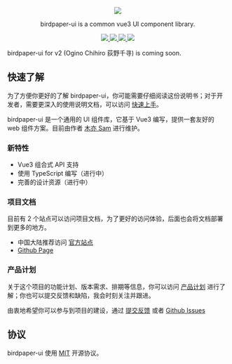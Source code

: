 <p align="center">
  <a href="https://v2.birdpaper.design">
    <img class="logo" src="https://birdpaper-1251999712.file.myqcloud.com/design/assets/birdpaperui%2Bvue3-min.png"/>
  </a>
</p>

<p align="center">birdpaper-ui is a common vue3 UI component library.</p>

<p align="center">
  <a href="https://www.npmjs.com/package/birdpaper-ui" target="_blank">
     <img class="tag" src="https://img.shields.io/npm/v/birdpaper-ui.svg?style=badge"/>
  </a>
  <a href="https://npmcharts.com/compare/birdpaper-ui?minimal=true">
    <img class="tag" src="http://img.shields.io/npm/dm/birdpaper-ui.svg"/>
  </a>
   <a href="https://v2.birdpaper.design">
    <img class="tag" src="https://img.shields.io/badge/platform-Vue3-059669.svg"/>
  </a>
   <a href="https://v2.birdpaper.design">
    <img class="tag" src="https://img.shields.io/badge/license-MIT-red.svg"/>
  </a>
</p>

birdpaper-ui for v2 (Ogino Chihiro 荻野千寻) is coming soon.

## 快速了解

为了方便你更好的了解 birdpaper-ui，你可能需要仔细阅读这份说明书；对于开发者，需要更深入的使用说明文档，可以访问 [快速上手](https://v2.birdpaper.design)。

birdpaper-ui 是一个通用的 UI 组件库，它基于 Vue3 编写，提供一套友好的 web 组件方案。目前由作者 [木亦 Sam](https://github.com/liluanhui) 进行维护。

### 新特性

- Vue3 组合式 API 支持
- 使用 TypeScript 编写（进行中）
- 完善的设计资源（进行中）

### 项目文档

目前有 2 个站点可以访问项目文档，为了更好的访问体验，后面也会将文档部署到更多的地方。

- 中国大陆推荐访问 [官方站点](https://v2.birdpaper.design)
- [Github Page](https://birdpaper-team.github.io/birdpaper-ui/)

### 产品计划

关于这个项目的功能计划、版本需求、排期等信息，你可以访问 [产品计划](https://birdpaper.feishu.cn/base/XuwfbzYJZaXsQ4shv6rcl1J4nNb) 进行了解；你也可以提交反馈和缺陷，我会时刻关注并跟进。

由衷地希望你可以参与到项目的建设，通过 [提交反馈](https://birdpaper.feishu.cn/share/base/form/shrcn5frnnnGQ8srrudH9wV0TMh) 或者 [Github Issues](https://github.com/birdpaper-team/birdpaper-ui/issues)

## 协议

birdpaper-ui 使用 [MIT](https://github.com/birdpaper-team/birdpaper-ui/LICENSE) 开源协议。
